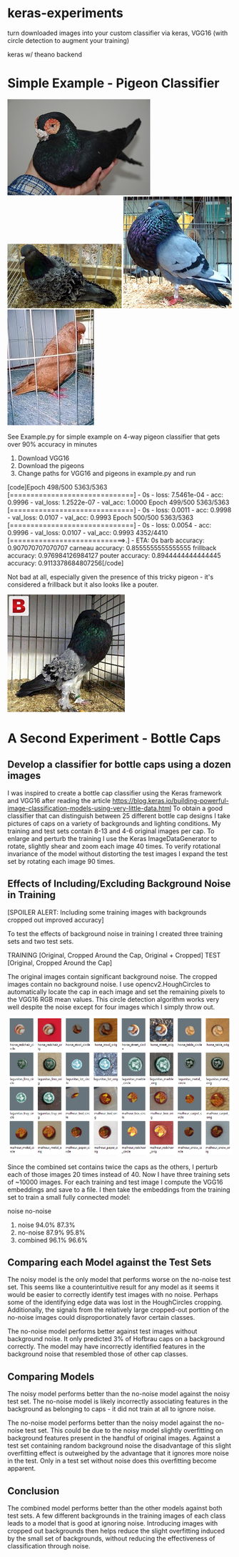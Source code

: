 # keras-experiments
turn downloaded images into your custom classifier via keras, VGG16 (with circle detection to augment your training)

keras w/ theano backend

# Simple Example - Pigeon Classifier

![barb](barb_7.jpg?raw=true "barb")![frillback](frillback_33.jpg?raw=true "frillback")
![pouter](pouter_8.jpg?raw=true "pouter")![carneau](Carneau%20Pigeon.jpg?raw=true "carneau")

See Example.py for simple example on 4-way pigeon classifier that gets over 90% accuracy in minutes

1. Download VGG16
2. Download the pigeons
3. Change paths for VGG16 and pigeons in example.py and run

[code]Epoch 498/500
5363/5363 [==============================] - 0s - loss: 7.5461e-04 - acc: 0.9996 - val_loss: 1.2522e-07 - val_acc: 1.0000
Epoch 499/500
5363/5363 [==============================] - 0s - loss: 0.0011 - acc: 0.9998 - val_loss: 0.0107 - val_acc: 0.9993
Epoch 500/500
5363/5363 [==============================] - 0s - loss: 0.0054 - acc: 0.9996 - val_loss: 0.0107 - val_acc: 0.9993
4352/4410 [============================>.] - ETA: 0s
barb  accuracy:  0.907070707070707
carneau  accuracy:  0.8555555555555555
frillback  accuracy:  0.976984126984127
pouter  accuracy:  0.8944444444444445
accuracy:  0.9113378684807256[/code]

Not bad at all, especially given the presence of this tricky pigeon - it's considered a frillback but it also looks like a pouter.

![frillback](frillback_26.jpg?raw=true "frillback pouting")

# A Second Experiment - Bottle Caps

## Develop a classifier for bottle caps using a dozen images

I was inspired to create a bottle cap classifier using the Keras framework and VGG16 after reading the article https://blog.keras.io/building-powerful-image-classification-models-using-very-little-data.html 
To obtain a good classifier that can distinguish between 25 different bottle cap designs I take pictures of caps on a variety of backgrounds and lighting conditions. My training and test sets contain 8-13 and 4-6 original images per cap. To enlarge and perturb the training I use the Keras ImageDataGenerator to rotate, slightly shear and zoom each image 40 times. To verify rotational invariance of the model without distorting the test images I expand the test set by rotating each image 90 times.

## Effects of Including/Excluding Background Noise in Training

[SPOILER ALERT: Including some training images with backgrounds cropped out improved accuracy]

To test the effects of background noise in training I created three training sets and two test sets.

TRAINING [Original, Cropped Around the Cap, Original + Cropped]
TEST [Original, Cropped Around the Cap]

The original images contain significant background noise. The cropped images contain no background noise. I use opencv2.HoughCircles to automatically locate the cap in each image and set the remaining pixels to the VGG16 RGB mean values. This circle detection algorithm works very well despite the noise except for four images which I simply throw out. 

![Hough Circle Detection](hough2crop.png?raw=true "Hough Circle Detection")

Since the combined set contains twice the caps as the others, I perturb each of those images 20 times instead of 40. Now I have three training sets of ~10000 images.
For each training and test image I compute the VGG16 embeddings and save to a file. I then take the embeddings from the training set to train a small fully connected model:

noise	no-noise
1. noise	94.0%	87.3%
2. no-noise	87.9%	95.8%
3. combined	96.1%	96.6%

## Comparing each Model against the Test Sets

The noisy model is the only model that performs worse on the no-noise test set. This seems like a counterintuitive result for any model as it seems it would be easier to correctly identify test images with no noise. Perhaps some of the identifying edge data was lost in the HoughCircles cropping.  Additionally, the signals from the relatively large cropped-out portion of the no-noise images could disproportionately favor certain classes.

The no-noise model performs better against test images without background noise. It only predicted 3% of Hofbrau caps on a background correctly. The model may have incorrectly identified features in the background noise that resembled those of other cap classes.

## Comparing Models

The noisy model performs better than the no-noise model against the noisy test set. The no-noise model is likely incorrectly associating features in the background as belonging to caps - it did not train at all to ignore noise. 

The no-noise model performs better than the noisy model against the no-noise test set. This could be due to the noisy model slightly overfitting on background features present in the handful of original images. Against a test set containing random background noise the disadvantage of this slight overfitting effect is outweighed by the advantage that it ignores more noise in the test. Only in a test set without noise does this overfitting become apparent.

## Conclusion

The combined model performs better than the other models against both test sets. A few different backgrounds in the training images of each class leads to a model that is good at ignoring noise. Introducing images with cropped out backgrounds then helps reduce the slight overfitting induced by the small set of backgrounds, without reducing the effectiveness of classification through noise.
